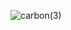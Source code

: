 ![carbon(3)](https://user-images.githubusercontent.com/103964666/163895004-0519a179-3fba-449b-94e2-f7be2daeea4c.png)
